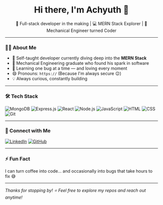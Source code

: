 <h1 align="center">Hi there, I'm Achyuth 👋</h1>

<p align="center">
  🚀 Full-stack developer in the making | 💻 MERN Stack Explorer | 🔧 Mechanical Engineer turned Coder
</p>

---

### 👨‍💻 About Me

- 🧠 Self-taught developer currently diving deep into the **MERN Stack**
- 🔧 Mechanical Engineering graduate who found his spark in software
- 🌱 Learning one bug at a time — and loving every moment
- 😄 Pronouns: `https://` (Because I'm always secure 😉)
- 💡 Always curious, constantly building

---

### 🛠️ Tech Stack

![MongoDB](https://img.shields.io/badge/-MongoDB-4ea94b?style=for-the-badge&logo=mongodb&logoColor=white)
![Express.js](https://img.shields.io/badge/-Express.js-000000?style=for-the-badge&logo=express&logoColor=white)
![React](https://img.shields.io/badge/-React-61DAFB?style=for-the-badge&logo=react&logoColor=black)
![Node.js](https://img.shields.io/badge/-Node.js-339933?style=for-the-badge&logo=node.js&logoColor=white)
![JavaScript](https://img.shields.io/badge/-JavaScript-F7DF1E?style=for-the-badge&logo=javascript&logoColor=black)
![HTML](https://img.shields.io/badge/-HTML5-E34F26?style=for-the-badge&logo=html5&logoColor=white)
![CSS](https://img.shields.io/badge/-CSS3-1572B6?style=for-the-badge&logo=css3&logoColor=white)
![Git](https://img.shields.io/badge/-Git-F05032?style=for-the-badge&logo=git&logoColor=white)

---

### 🔗 Connect with Me

[![LinkedIn](https://img.shields.io/badge/-LinkedIn-0A66C2?style=for-the-badge&logo=linkedin&logoColor=white)](https://www.linkedin.com/in/achyuth-j-b17360287/)
[![GitHub](https://img.shields.io/badge/-GitHub-181717?style=for-the-badge&logo=github&logoColor=white)](https://github.com/4chyuth-j)

---

### ⚡ Fun Fact
I can turn coffee into code... and occasionally into bugs that take hours to fix 😅

---

_Thanks for stopping by! ⭐️ Feel free to explore my repos and reach out anytime!_
